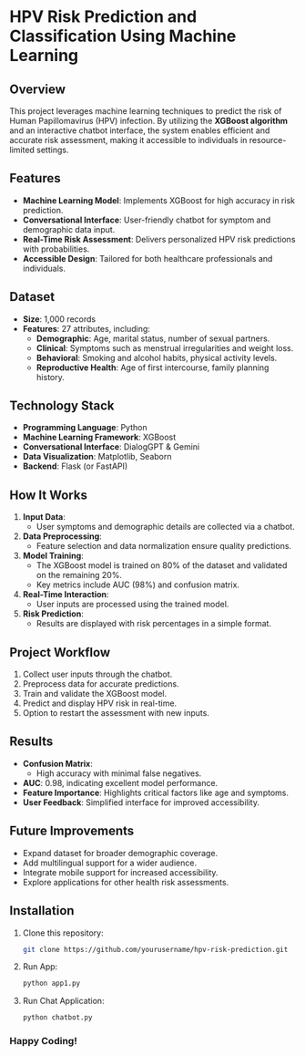 # HPV Risk Prediction and Classification Using Machine Learning

## Overview
This project leverages machine learning techniques to predict the risk of Human Papillomavirus (HPV) infection. By utilizing the **XGBoost algorithm** and an interactive chatbot interface, the system enables efficient and accurate risk assessment, making it accessible to individuals in resource-limited settings.

## Features
- **Machine Learning Model**: Implements XGBoost for high accuracy in risk prediction.
- **Conversational Interface**: User-friendly chatbot for symptom and demographic data input.
- **Real-Time Risk Assessment**: Delivers personalized HPV risk predictions with probabilities.
- **Accessible Design**: Tailored for both healthcare professionals and individuals.

## Dataset
- **Size**: 1,000 records
- **Features**: 27 attributes, including:
  - **Demographic**: Age, marital status, number of sexual partners.
  - **Clinical**: Symptoms such as menstrual irregularities and weight loss.
  - **Behavioral**: Smoking and alcohol habits, physical activity levels.
  - **Reproductive Health**: Age of first intercourse, family planning history.

## Technology Stack
- **Programming Language**: Python
- **Machine Learning Framework**: XGBoost
- **Conversational Interface**: DialogGPT & Gemini
- **Data Visualization**: Matplotlib, Seaborn
- **Backend**: Flask (or FastAPI)

## How It Works
1. **Input Data**:
   - User symptoms and demographic details are collected via a chatbot.
2. **Data Preprocessing**:
   - Feature selection and data normalization ensure quality predictions.
3. **Model Training**:
   - The XGBoost model is trained on 80% of the dataset and validated on the remaining 20%.
   - Key metrics include AUC (98%) and confusion matrix.
4. **Real-Time Interaction**:
   - User inputs are processed using the trained model.
5. **Risk Prediction**:
   - Results are displayed with risk percentages in a simple format.

## Project Workflow
1. Collect user inputs through the chatbot.
2. Preprocess data for accurate predictions.
3. Train and validate the XGBoost model.
4. Predict and display HPV risk in real-time.
5. Option to restart the assessment with new inputs.

## Results
- **Confusion Matrix**:
  - High accuracy with minimal false negatives.
- **AUC**: 0.98, indicating excellent model performance.
- **Feature Importance**: Highlights critical factors like age and symptoms.
- **User Feedback**: Simplified interface for improved accessibility.

## Future Improvements
- Expand dataset for broader demographic coverage.
- Add multilingual support for a wider audience.
- Integrate mobile support for increased accessibility.
- Explore applications for other health risk assessments.

## Installation
1. Clone this repository:
   ```bash
   git clone https://github.com/yourusername/hpv-risk-prediction.git
   
2. Run App:
   ```bash
   python app1.py
3. Run Chat Application:
   ```bash
   python chatbot.py

### Happy Coding!
